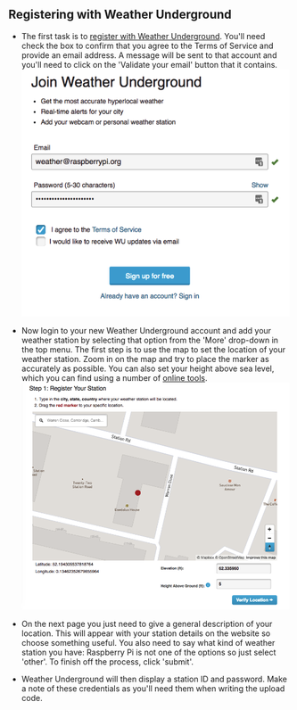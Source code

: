 ## Registering with Weather Underground

- The first task is to [register with Weather Underground](https://www.wunderground.com/signup). You'll need check the box to confirm that you agree to the Terms of Service and provide an email address. A  message will be sent to that account and you'll need to click on the 'Validate your email'
button that it contains.
![](images/image1.png)

- Now login to your new Weather Underground account and add your weather station by selecting that option from the 'More' drop-down in the top menu. The first step is to use the map to set the location of your weather station. Zoom in on the map and try to place the marker as accurately as possible.  You can also set your height above sea level, which you can find using a number of [online tools](https://www.freemaptools.com/elevation-finder.htm).
![](images/image2.png)

- On the next page you just need to give a general description of your location. This will appear with your station details on the website so choose something useful. You also need to say what kind of weather station you have: Raspberry Pi is not one of the options so just select 'other'. To finish off the process, click 'submit'.

- Weather Underground will then display a station ID and password. Make a note of these credentials as you'll need them when writing the upload code.
